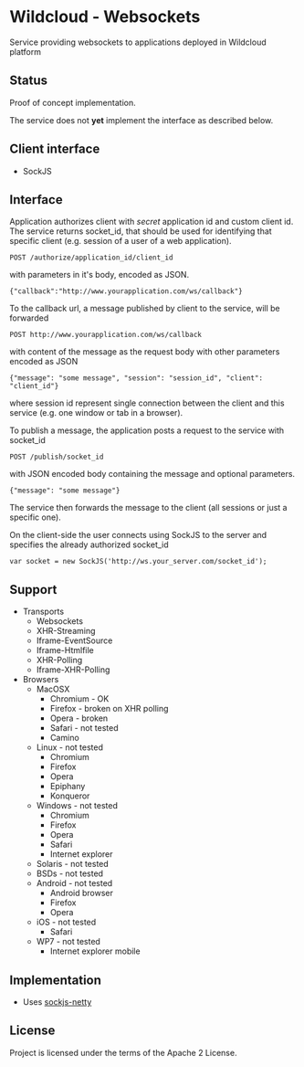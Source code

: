 # Wildcloud - Websockets

Service providing websockets to applications deployed in Wildcloud platform

## Status

Proof of concept implementation.

The service does not **yet** implement the interface as described below.

## Client interface

* SockJS

## Interface

Application authorizes client with _secret_ application id and custom client id. The service returns socket_id, that
should be used for identifying that specific client (e.g. session of a user of a web application).

    POST /authorize/application_id/client_id

with parameters in it's body, encoded as JSON.

    {"callback":"http://www.yourapplication.com/ws/callback"}

To the callback url, a message published by client to the service, will be forwarded

    POST http://www.yourapplication.com/ws/callback

with content of the message as the request body with other parameters encoded as JSON

    {"message": "some message", "session": "session_id", "client": "client_id"}

where session id represent single connection between the client and this service (e.g. one window or tab in a browser).

To publish a message, the application posts a request to the service with socket_id

    POST /publish/socket_id

with JSON encoded body containing the message and optional parameters.

    {"message": "some message"}

The service then forwards the message to the client (all sessions or just a specific one).

On the client-side the user connects using SockJS to the server and specifies the already authorized socket_id

    var socket = new SockJS('http://ws.your_server.com/socket_id');

## Support

* Transports
    * Websockets
    * XHR-Streaming
    * Iframe-EventSource
    * Iframe-Htmlfile
    * XHR-Polling
    * Iframe-XHR-Polling
* Browsers
    * MacOSX
        * Chromium - OK
        * Firefox - broken on XHR polling
        * Opera - broken
        * Safari - not tested
        * Camino
    * Linux - not tested
        * Chromium
        * Firefox
        * Opera
        * Epiphany
        * Konqueror
    * Windows - not tested
        * Chromium
        * Firefox
        * Opera
        * Safari
        * Internet explorer
    * Solaris - not tested
    * BSDs - not tested
    * Android - not tested
        * Android browser
        * Firefox
        * Opera
    * iOS - not tested
        * Safari
    * WP7 - not tested
        * Internet explorer mobile

## Implementation

* Uses [sockjs-netty](https://github.com/cgbystrom/sockjs-netty)

## License

Project is licensed under the terms of the Apache 2 License.
